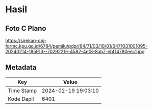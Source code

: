 # Hasil

## Foto C Plano

https://sirekap-obj-formc.kpu.go.id/6784/pemilu/pdpr/64/71/03/10/01/6471031001095-20240214-185913--7029221e-4582-4ef8-8ab7-ebf14780eec1.jpg


## Metadata

| Key        | Value               |
| ---------- | ------------------- |
| Time Stamp | 2024-02-19 19:03:10 |
| Kode Dapil | 6401                |



